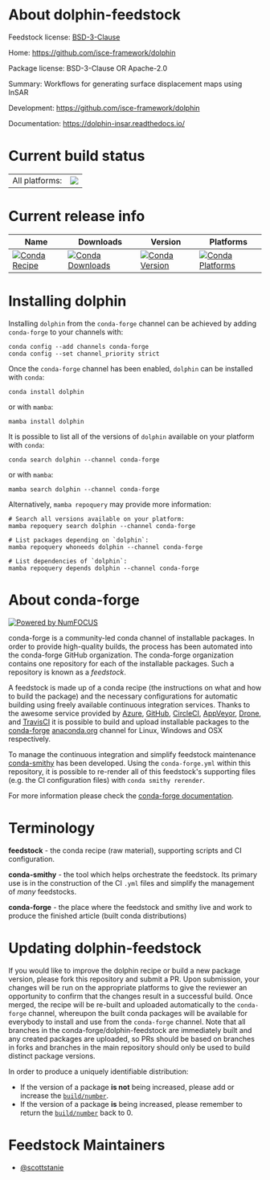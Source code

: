 About dolphin-feedstock
=======================

Feedstock license: [BSD-3-Clause](https://github.com/conda-forge/dolphin-feedstock/blob/main/LICENSE.txt)

Home: https://github.com/isce-framework/dolphin

Package license: BSD-3-Clause OR Apache-2.0

Summary: Workflows for generating surface displacement maps using InSAR

Development: https://github.com/isce-framework/dolphin

Documentation: https://dolphin-insar.readthedocs.io/

Current build status
====================


<table><tr><td>All platforms:</td>
    <td>
      <a href="https://dev.azure.com/conda-forge/feedstock-builds/_build/latest?definitionId=19288&branchName=main">
        <img src="https://dev.azure.com/conda-forge/feedstock-builds/_apis/build/status/dolphin-feedstock?branchName=main">
      </a>
    </td>
  </tr>
</table>

Current release info
====================

| Name | Downloads | Version | Platforms |
| --- | --- | --- | --- |
| [![Conda Recipe](https://img.shields.io/badge/recipe-dolphin-green.svg)](https://anaconda.org/conda-forge/dolphin) | [![Conda Downloads](https://img.shields.io/conda/dn/conda-forge/dolphin.svg)](https://anaconda.org/conda-forge/dolphin) | [![Conda Version](https://img.shields.io/conda/vn/conda-forge/dolphin.svg)](https://anaconda.org/conda-forge/dolphin) | [![Conda Platforms](https://img.shields.io/conda/pn/conda-forge/dolphin.svg)](https://anaconda.org/conda-forge/dolphin) |

Installing dolphin
==================

Installing `dolphin` from the `conda-forge` channel can be achieved by adding `conda-forge` to your channels with:

```
conda config --add channels conda-forge
conda config --set channel_priority strict
```

Once the `conda-forge` channel has been enabled, `dolphin` can be installed with `conda`:

```
conda install dolphin
```

or with `mamba`:

```
mamba install dolphin
```

It is possible to list all of the versions of `dolphin` available on your platform with `conda`:

```
conda search dolphin --channel conda-forge
```

or with `mamba`:

```
mamba search dolphin --channel conda-forge
```

Alternatively, `mamba repoquery` may provide more information:

```
# Search all versions available on your platform:
mamba repoquery search dolphin --channel conda-forge

# List packages depending on `dolphin`:
mamba repoquery whoneeds dolphin --channel conda-forge

# List dependencies of `dolphin`:
mamba repoquery depends dolphin --channel conda-forge
```


About conda-forge
=================

[![Powered by
NumFOCUS](https://img.shields.io/badge/powered%20by-NumFOCUS-orange.svg?style=flat&colorA=E1523D&colorB=007D8A)](https://numfocus.org)

conda-forge is a community-led conda channel of installable packages.
In order to provide high-quality builds, the process has been automated into the
conda-forge GitHub organization. The conda-forge organization contains one repository
for each of the installable packages. Such a repository is known as a *feedstock*.

A feedstock is made up of a conda recipe (the instructions on what and how to build
the package) and the necessary configurations for automatic building using freely
available continuous integration services. Thanks to the awesome service provided by
[Azure](https://azure.microsoft.com/en-us/services/devops/), [GitHub](https://github.com/),
[CircleCI](https://circleci.com/), [AppVeyor](https://www.appveyor.com/),
[Drone](https://cloud.drone.io/welcome), and [TravisCI](https://travis-ci.com/)
it is possible to build and upload installable packages to the
[conda-forge](https://anaconda.org/conda-forge) [anaconda.org](https://anaconda.org/)
channel for Linux, Windows and OSX respectively.

To manage the continuous integration and simplify feedstock maintenance
[conda-smithy](https://github.com/conda-forge/conda-smithy) has been developed.
Using the ``conda-forge.yml`` within this repository, it is possible to re-render all of
this feedstock's supporting files (e.g. the CI configuration files) with ``conda smithy rerender``.

For more information please check the [conda-forge documentation](https://conda-forge.org/docs/).

Terminology
===========

**feedstock** - the conda recipe (raw material), supporting scripts and CI configuration.

**conda-smithy** - the tool which helps orchestrate the feedstock.
                   Its primary use is in the construction of the CI ``.yml`` files
                   and simplify the management of *many* feedstocks.

**conda-forge** - the place where the feedstock and smithy live and work to
                  produce the finished article (built conda distributions)


Updating dolphin-feedstock
==========================

If you would like to improve the dolphin recipe or build a new
package version, please fork this repository and submit a PR. Upon submission,
your changes will be run on the appropriate platforms to give the reviewer an
opportunity to confirm that the changes result in a successful build. Once
merged, the recipe will be re-built and uploaded automatically to the
`conda-forge` channel, whereupon the built conda packages will be available for
everybody to install and use from the `conda-forge` channel.
Note that all branches in the conda-forge/dolphin-feedstock are
immediately built and any created packages are uploaded, so PRs should be based
on branches in forks and branches in the main repository should only be used to
build distinct package versions.

In order to produce a uniquely identifiable distribution:
 * If the version of a package **is not** being increased, please add or increase
   the [``build/number``](https://docs.conda.io/projects/conda-build/en/latest/resources/define-metadata.html#build-number-and-string).
 * If the version of a package **is** being increased, please remember to return
   the [``build/number``](https://docs.conda.io/projects/conda-build/en/latest/resources/define-metadata.html#build-number-and-string)
   back to 0.

Feedstock Maintainers
=====================

* [@scottstanie](https://github.com/scottstanie/)

